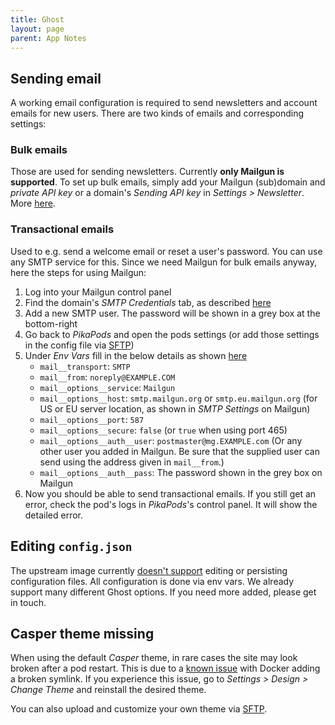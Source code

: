 ```yaml
---
title: Ghost
layout: page
parent: App Notes
---
```


## Sending email
A working email configuration is required to send newsletters and account emails for new users. There are two kinds of emails and corresponding settings:

### Bulk emails
Those are used for sending newsletters. Currently **only Mailgun is supported**. To set up bulk emails, simply add your Mailgun (sub)domain and *private API key* or a domain's *Sending API key* in *Settings > Newsletter*. More [here](https://ghost.org/docs/faq/mailgun-newsletters/).

### Transactional emails
Used to e.g. send a welcome email or reset a user's password. You can use any SMTP service for this. Since we need Mailgun for bulk emails anyway, here the steps for using Mailgun:

1. Log into your Mailgun control panel
2. Find the domain's *SMTP Credentials* tab, as described [here](https://help.mailgun.com/hc/en-us/articles/203380100-Where-Can-I-Find-My-API-Key-and-SMTP-Credentials-#01GAJ2K1WS5GSWGKQ82TSVQSNV)
3. Add a new SMTP user. The password will be shown in a grey box at the bottom-right
4. Go back to *PikaPods* and open the pods settings (or add those settings in the config file via [SFTP](/faq/#accessing-pod-files-using-sftp))
5. Under *Env Vars* fill in the below details as shown [here](https://forum.ghost.org/t/failed-to-send-magic-link-email-error-when-trying-to-sign-up/31035/14)
    - `mail__transport`: `SMTP`
    - `mail__from`: `noreply@EXAMPLE.COM`
    - `mail__options__service`: `Mailgun`
    - `mail__options__host`: `smtp.mailgun.org` or `smtp.eu.mailgun.org` (for US or EU server location, as shown in *SMTP Settings* on Mailgun)
    - `mail__options__port`: `587`
    - `mail__options__secure`: `false` (or `true` when using port 465)
    - `mail__options__auth__user`: `postmaster@mg.EXAMPLE.com` (Or any other user you added in Mailgun. Be sure that the supplied user can send using the address given in `mail__from`.)
    - `mail__options__auth__pass`: The password shown in the grey box on Mailgun
6. Now you should be able to send transactional emails. If you still get an error, check the pod's logs in *PikaPods*'s control panel. It will show the detailed error.

## Editing `config.json`
The upstream image currently [doesn't support](https://github.com/docker-library/ghost/issues/73) editing or persisting configuration files. All configuration is done via env vars. We already support many different Ghost options. If you need more added, please get in touch.

## Casper theme missing
When using the default *Casper* theme, in rare cases the site may look broken after a pod restart. This is due to a [known issue](https://github.com/docker-library/ghost/issues/230) with Docker adding a broken symlink. If you experience this issue, go to *Settings > Design > Change Theme* and reinstall the desired theme.

You can also upload and customize your own theme via [SFTP](/manage/files).